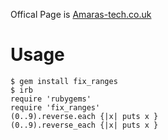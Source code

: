 Offical Page is [Amaras-tech.co.uk][amaras]

[amaras]: http://amaras-tech.co.uk/software/fix_ranges

Usage
=====

    $ gem install fix_ranges
    $ irb
    require 'rubygems'
    require 'fix_ranges'
    (0..9).reverse.each {|x| puts x }
    (0..9).reverse_each {|x| puts x }
